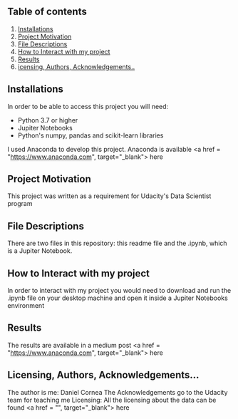 ## Table of contents

1. [Installations](#installations)
2. [Project Motivation](#motivation)
3. [File Descriptions](#descriptions)
4. [How to Interact with my project](#interact)
5. [Results](#results)
6. [icensing, Authors, Acknowledgements..](#license)


<a name="installations"></a>
## Installations
In order to be able to access this project you will need: 
<ul>
  <li> Python 3.7 or higher</li>
  <li> Jupiter Notebooks</li>
  <li> Python's numpy, pandas and scikit-learn libraries</li>
</ul>

I used Anaconda to develop this project. Anaconda is available <a href = "https://www.anaconda.com", target="_blank"> here </a>
 
<a name="motivation"></a>
## Project Motivation 
This project was written as a requirement for Udacity's Data Scientist program

<a name="descriptions"></a>
## File Descriptions
There are two files in this repository: this readme file and the .ipynb, which is a Jupiter Notebook. 

<a name="interact"></a>
## How to Interact with my project
In order to interact with my project you would need to download and run the .ipynb file on your desktop machine and open it inside a Jupiter Notebooks environment 
<a name="results"></a>

## Results 
The results are available in a medium post <a href = "https://www.anaconda.com", target="_blank"> here </a> 
<a name="license"></a>

## Licensing, Authors, Acknowledgements...
The author is me: Daniel Cornea 
The Acknowledgements go to the Udacity team for teaching me
Licensing: All the licensing about the data can be found  <a href = "", target="_blank"> here </a> 



